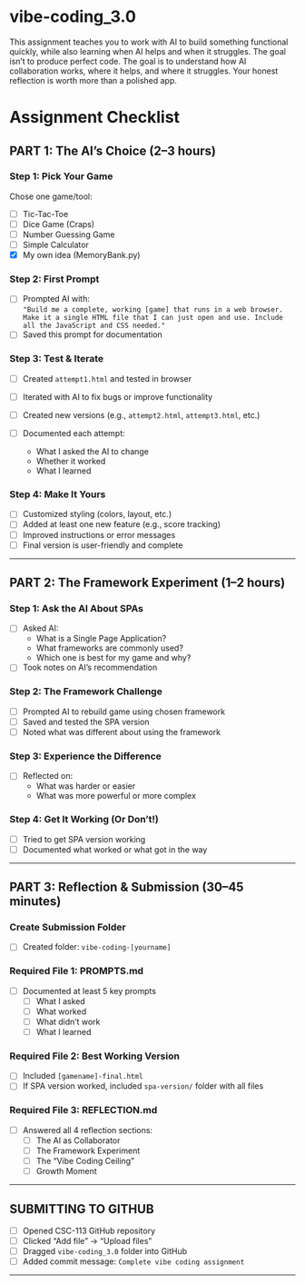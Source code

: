 # vibe-coding_3.0
This assignment teaches you to work with AI to build something functional quickly, while also learning when AI helps and when it struggles. The goal isn’t to produce perfect code. The goal is to understand how AI collaboration works, where it helps, and where it struggles. Your honest reflection is worth more than a polished app.

# Assignment Checklist

## PART 1: The AI’s Choice (2–3 hours)

### Step 1: Pick Your Game
Chose one game/tool:
  - [ ] Tic-Tac-Toe
  - [ ] Dice Game (Craps)
  - [ ] Number Guessing Game
  - [ ] Simple Calculator
  - [X] My own idea (MemoryBank.py)

### Step 2: First Prompt
- [ ] Prompted AI with:  
  `"Build me a complete, working [game] that runs in a web browser. Make it a single HTML file that I can just open and use. Include all the JavaScript and CSS needed."`
- [ ] Saved this prompt for documentation

### Step 3: Test & Iterate
- [ ] Created `attempt1.html` and tested in browser
- [ ] Iterated with AI to fix bugs or improve functionality
- [ ] Created new versions (e.g., `attempt2.html`, `attempt3.html`, etc.)

- [ ] Documented each attempt:
    - What I asked the AI to change
    - Whether it worked
    - What I learned

### Step 4: Make It Yours
- [ ] Customized styling (colors, layout, etc.)
- [ ] Added at least one new feature (e.g., score tracking)
- [ ] Improved instructions or error messages
- [ ] Final version is user-friendly and complete

---

## PART 2: The Framework Experiment (1–2 hours)

### Step 1: Ask the AI About SPAs
- [ ] Asked AI:
  - What is a Single Page Application?
  - What frameworks are commonly used?
  - Which one is best for my game and why?
- [ ] Took notes on AI’s recommendation

### Step 2: The Framework Challenge
- [ ] Prompted AI to rebuild game using chosen framework
- [ ] Saved and tested the SPA version
- [ ] Noted what was different about using the framework

### Step 3: Experience the Difference
- [ ] Reflected on:
  - What was harder or easier
  - What was more powerful or more complex

### Step 4: Get It Working (Or Don’t!)
- [ ] Tried to get SPA version working
- [ ] Documented what worked or what got in the way

---

## PART 3: Reflection & Submission (30–45 minutes)

### Create Submission Folder
- [ ] Created folder: `vibe-coding-[yourname]`

### Required File 1: PROMPTS.md
- [ ] Documented at least 5 key prompts
  - [ ] What I asked
  - [ ] What worked
  - [ ] What didn’t work
  - [ ] What I learned

### Required File 2: Best Working Version
- [ ] Included `[gamename]-final.html`
- [ ] If SPA version worked, included `spa-version/` folder with all files

### Required File 3: REFLECTION.md
- [ ] Answered all 4 reflection sections:
  - [ ] The AI as Collaborator
  - [ ] The Framework Experiment
  - [ ] The “Vibe Coding Ceiling”
  - [ ] Growth Moment

---

## SUBMITTING TO GITHUB

- [ ] Opened CSC-113 GitHub repository
- [ ] Clicked “Add file” → “Upload files”
- [ ] Dragged `vibe-coding_3.0` folder into GitHub
- [ ] Added commit message: `Complete vibe coding assignment`

---

